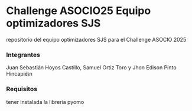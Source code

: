 # Challenge ASOCIO25 Equipo optimizadores SJS
repositorio del equipo optimizadores SJS para el Challenge ASOCIO 2025
### Integrantes
Juan Sebastián Hoyos Castillo,
Samuel Ortiz Toro y
Jhon Edison Pinto Hincapié\n

### Requisitos
tener instalada la libreria pyomo